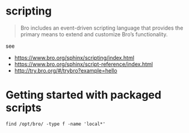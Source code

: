 # scripting

> Bro includes an event-driven scripting language that provides the primary means  to extend and customize Bro’s functionality.

see

* https://www.bro.org/sphinx/scripting/index.html
* https://www.bro.org/sphinx/script-reference/index.html
* http://try.bro.org/#/trybro?example=hello


# Getting started with packaged scripts

```
find /opt/bro/ -type f -name 'local*'
```